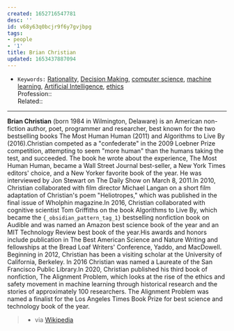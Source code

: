 ```yaml
---
created: 1652716547781
desc: ''
id: v68y63q0bcjr9f6y7gvjbpg
tags:
- people
- '1'
title: Brian Christian
updated: 1653437887094
---
```

   
   
- `Keywords:` [Rationality](../../topics/rationality.md), [Decision Making](../../topics/decision%20making.md), [computer science](../../topics/computer%20science.md), [machine learning](../../devlog/machine%20learning.md), [Artificial Intelligence](../../topics/artificial%20intelligence.md), [ethics](../../topics/ethics.md)   
Profession::   
Related::   
   
   
---   
   
**Brian Christian** (born 1984 in Wilmington, Delaware) is an American non-fiction author, poet, programmer and researcher, best known for the two bestselling books The Most Human Human (2011) and Algorithms to Live By (2016).Christian competed as a "confederate" in the 2009 Loebner Prize competition, attempting to seem "more human" than the humans taking the test, and succeeded. The book he wrote about the experience, The Most Human Human, became a Wall Street Journal best-seller, a New York Times editors' choice, and a New Yorker favorite book of the year. He was interviewed by Jon Stewart on The Daily Show on March 8, 2011.In 2010, Christian collaborated with film director Michael Langan on a short film adaptation of Christian's poem "Heliotropes," which was published in the final issue of Wholphin magazine.In 2016, Christian collaborated with cognitive scientist Tom Griffiths on the book Algorithms to Live By, which became the `{_obsidian_pattern_tag_1}` bestselling nonfiction book on Audible and was named an Amazon best science book of the year and an MIT Technology Review best book of the year.His awards and honors include publication in The Best American Science and Nature Writing and fellowships at the Bread Loaf Writers' Conference, Yaddo, and MacDowell. Beginning in 2012, Christian has been a visiting scholar at the University of California, Berkeley. In 2016 Christian was named a Laureate of the San Francisco Public Library.In 2020, Christian published his third book of nonfiction, The Alignment Problem, which looks at the rise of the ethics and safety movement in machine learning through historical research and the stories of approximately 100 researchers. The Alignment Problem was named a finalist for the Los Angeles Times Book Prize for best science and technology book of the year.   
   
> - via [Wikipedia](https://en.wikipedia.org/wiki/Brian%20Christian)
